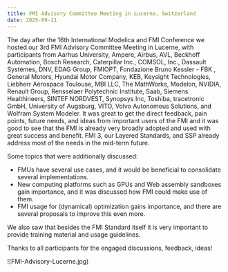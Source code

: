 ```yaml
---
title: FMI Advisory Committee Meeting in Lucerne, Switzerland
date: 2025-09-11
---
```


The day after the 16th International Modelica and FMI Conference we hosted our 3rd FMI Advisory Committee Meeting in Lucerne, with participants from Aarhus University, Ampere, Airbus, AVL, Beckhoff Automation, Bosch Research, Caterpillar Inc., COMSOL, Inc., Dassault Systèmes, DNV, EDAG Group, FMIOPT, Fondazione Bruno Kessler - FBK , General Motors, Hyundai Motor Company, KEB, Keysight Technologies, Liebherr Aérospace Toulouse, MBI LLC, The MathWorks, Modelon, NVIDIA, Renault Group, Rensselaer Polytechnic Institute, Saab, Siemens Healthineers, SINTEF NORDVEST, Synopsys Inc, Toshiba, tracetronic GmbH, University of Augsburg, VITO, Volvo Autonomous Solutions, and Wolfram System Modeler.
It was great to get the direct feedback, pain points, future needs, and ideas from important users of the FMI and it was good to see that the FMI is already very broadly adopted and used with great success and benefit.
FMI 3, our Layered Standards, and SSP already address most of the needs in the mid-term future.

Some topics that were additionally discussed: 

- FMUs have several use cases, and it would be beneficial to consolidate several implementations.
- New computing platforms such as GPUs and Web assembly sandboxes gain importance, and it was discussed how FMI could make use of them.
- FMI usage for (dynamical) optimization gains importance, and there are several proposals to improve this even more.

We also saw that besides the FMI Standard itself it is very important to provide training material and usage guidelines. 

Thanks to all participants for the engaged discussions, feedback, ideas!

![FMI-Advisory-Lucerne.jpg)  
